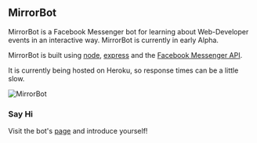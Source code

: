 
## MirrorBot

MirrorBot is a Facebook Messenger bot for learning about Web-Developer events in an interactive way.
MirrorBot is currently in early Alpha.

MirrorBot is built using [node](http://nodejs.org/en/), [express](http://expressjs.com/) and the [Facebook Messenger API](http://developers.facebook.com/docs/messenger-platform).

It is currently being hosted on Heroku, so response times can be a little slow.


![MirrorBot](http://i.imgur.com/cukDfMH.png?3)

### Say Hi

Visit the bot's [page](http://www.facebook.com/themirrorbot) and introduce yourself!

